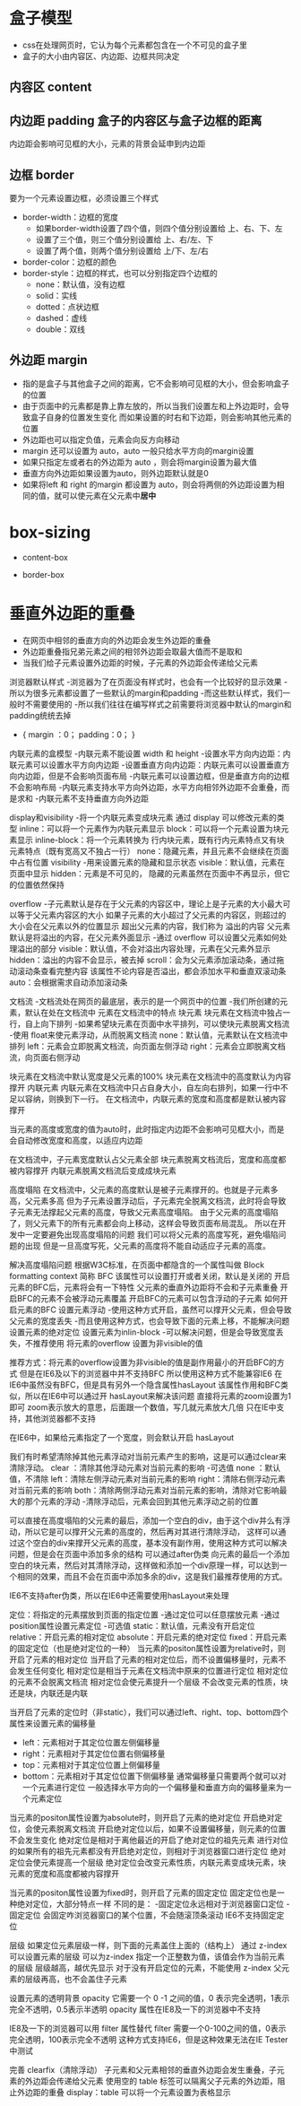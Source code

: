 # 盒子模型
- css在处理网页时，它认为每个元素都包含在一个不可见的盒子里
- 盒子的大小由内容区、内边距、边框共同决定

## 内容区 content
## 内边距 padding 盒子的内容区与盒子边框的距离
内边距会影响可见框的大小，元素的背景会延申到内边距
## 边框 border
要为一个元素设置边框，必须设置三个样式
- border-width：边框的宽度
  - 如果border-width设置了四个值，则四个值分别设置给 上、右、下、左
  - 设置了三个值，则三个值分别设置给 上、右/左、下
  - 设置了两个值，则两个值分别设置给 上/下、左/右
- border-color：边框的颜色
- border-style：边框的样式，也可以分别指定四个边框的
  -  none：默认值，没有边框
  - solid：实线
  - dotted：点状边框
  - dashed：虚线
  - double：双线

## 外边距 margin
- 指的是盒子与其他盒子之间的距离，它不会影响可见框的大小，但会影响盒子的位置
- 由于页面中的元素都是靠上靠左放的，所以当我们设置左和上外边距时，会导致盒子自身的位置发生变化
而如果设置的时右和下边距，则会影响其他元素的位置
- 外边距也可以指定负值，元素会向反方向移动
- margin 还可以设置为 auto，auto 一般只给水平方向的margin设置
- 如果只指定左或者右的外边距为 auto ，则会将margin设置为最大值
- 垂直方向外边距如果设置为auto，则外边距默认就是0
- 如果将left 和 right 的margin 都设置为 auto，则会将两侧的外边距设置为相同的值，就可以使元素在父元素中**居中** 
# box-sizing
- content-box

- border-box



# 垂直外边距的重叠
- 在网页中相邻的垂直方向的外边距会发生外边距的重叠
- 外边距重叠指兄弟元素之间的相邻外边距会取最大值而不是取和
- 当我们给子元素设置外边距的时候，子元素的外边距会传递给父元素



浏览器默认样式
-浏览器为了在页面没有样式时，也会有一个比较好的显示效果
-所以为很多元素都设置了一些默认的margin和padding
-而这些默认样式，我们一般时不需要使用的
-所以我们往往在编写样式之前需要将浏览器中默认的margin和padding统统去掉
* {
margin ：0；
padding：0；
}

内联元素的盒模型
-内联元素不能设置 width 和 height
-设置水平方向内边距：内联元素可以设置水平方向内边距
-设置垂直方向内边距：内联元素可以设置垂直方向内边距，但是不会影响页面布局
-内联元素可以设置边框，但是垂直方向的边框不会影响布局
-内联元素支持水平方向外边距，水平方向相邻外边距不会重叠，而是求和
-内联元素不支持垂直方向外边距


display和visibility
-将一个内联元素变成块元素 
通过 display 可以修改元素的类型
inline：可以将一个元素作为内联元素显示
block：可以将一个元素设置为块元素显示
inline-block：将一个元素转换为 行内块元素，既有行内元素特点又有块元素特点（既有宽高又不独占一行）
none：隐藏元素，并且元素不会继续在页面中占有位置
visibility 
-用来设置元素的隐藏和显示状态
visible：默认值，元素在页面中显示
hidden：元素是不可见的，	隐藏的元素虽然在页面中不再显示，但它的位置依然保持

overflow
-子元素默认是存在于父元素的内容区中，理论上是子元素的大小最大可以等于父元素内容区的大小
如果子元素的大小超过了父元素的内容区，则超过的大小会在父元素以外的位置显示
超出父元素的内容，我们称为 溢出的内容
父元素默认是将溢出的内容，在父元素外面显示
-通过 overflow 可以设置父元素如何处理溢出的部分
visible：默认值，不会对溢出内容处理，元素在父元素外显示
hidden：溢出的内容不会显示，被去掉
scroll：会为父元素添加滚动条，通过拖动滚动条查看完整内容
该属性不论内容是否溢出，都会添加水平和垂直双滚动条
auto：会根据需求自动添加滚动条

文档流
-文档流处在网页的最底层，表示的是一个网页中的位置
-我们所创建的元素，默认在处在文档流中
元素在文档流中的特点
块元素
块元素在文档流中独占一行，自上向下排列
-如果希望块元素在页面中水平排列，可以使块元素脱离文档流
-使用 float来使元素浮动，从而脱离文档流
none：默认值，元素默认在文档流中排列
left：元素会立即脱离文档流，向页面左侧浮动
right：元素会立即脱离文档流，向页面右侧浮动
 
块元素在文档流中默认宽度是父元素的100%
块元素在文档流中的高度默认为内容撑开
内联元素
内联元素在文档流中只占自身大小，自左向右排列，如果一行中不足以容纳，则换到下一行。
在文档流中，内联元素的宽度和高度都是默认被内容撑开

当元素的高度或宽度的值为auto时，此时指定内边距不会影响可见框大小，而是会自动修改宽度和高度，以适应内边距



在文档流中，子元素宽度默认占父元素全部
块元素脱离文档流后，宽度和高度都被内容撑开
内联元素脱离文档流后变成成块元素

高度塌陷
在文档流中，父元素的高度默认是被子元素撑开的。也就是子元素多高，父元素多高
但为子元素设置浮动后，子元素完全脱离文档流，此时将会导致子元素无法撑起父元素的高度，导致父元素高度塌陷。
由于父元素的高度塌陷了，则父元素下的所有元素都会向上移动，这样会导致页面布局混乱。
所以在开发中一定要避免出现高度塌陷的问题
我们可以将父元素的高度写死，避免塌陷问题的出现
但是一旦高度写死，父元素的高度将不能自动适应子元素的高度。

解决高度塌陷问题
根据W3C标准，在页面中都隐含的一个属性叫做 Block formatting context
简称 BFC
该属性可以设置打开或者关闭，默认是关闭的
开启元素的BFC后，元素将会有一下特性
父元素的垂直外边距将不会和子元素重叠
开启BFC的元素不会被浮动元素覆盖
开启BFC的元素可以包含浮动的子元素
如何开启元素的BFC
设置元素浮动
-使用这种方式开启，虽然可以撑开父元素，但会导致父元素的宽度丢失
-而且使用这种方式，也会导致下面的元素上移，不能解决问题
设置元素的绝对定位
设置元素为inlin-block
-可以解决问题，但是会导致宽度丢失，不推荐使用
将元素的overflow 设置为非visible的值

推荐方式：将元素的overflow设置为非visible的值是副作用最小的开启BFC的方式
但是在IE6及以下的浏览器中并不支持BFC
所以使用这种方式不能兼容IE6
在IE6中虽然没有BFC，但是具有另外一个隐含属性hasLayout
该属性作用和BFC类似，所以在IE6中可以通过开 hasLayout来解决该问题
直接将元素的zoom设置为1即可
zoom表示放大的意思，后面跟一个数值，写几就元素放大几倍
只在IE中支持，其他浏览器都不支持

在IE6中，如果给元素指定了一个宽度，则会默认开启 hasLayout

我们有时希望清除掉其他元素浮动对当前元素产生的影响，这是可以通过clear来清除浮动。
clear ：清除其他浮动元素对当前元素的影响
-可选值
none ：默认值，不清除
left：清除左侧浮动元素对当前元素的影响
right：清除右侧浮动元素对当前元素的影响
both：清除两侧浮动元素对当前元素的影响，清除对它影响最大的那个元素的浮动
-清除浮动后，元素会回到其他元素浮动之前的位置

可以直接在高度塌陷的父元素的最后，添加一个空白的div，由于这个div并么有浮动，所以它是可以撑开父元素的高度的，然后再对其进行清除浮动，
这样可以通过这个空白的div来撑开父元素的高度，基本没有副作用，使用这种方式可以解决问题，但是会在页面中添加多余的结构
可以通过after伪类 向元素的最后一个添加空白的块元素，然后对其清除浮动，这样做和添加一个div原理一样，可以达到一个相同的效果，而且不会在页面中添加多余的div，这是我们最推荐使用的方式。

IE6不支持after伪类，所以在IE6中还需要使用hasLayout来处理

定位：将指定的元素摆放到页面的指定位置
-通过定位可以任意摆放元素
-通过position属性设置元素定位
-可选值
static：默认值，元素没有开启定位
relative：开启元素的相对定位
absolute：开启元素的绝对定位
fixed：开启元素的固定定位（也是绝对定位的一种）
当元素的positon属性设置为relative时，则开启了元素的相对定位
当开启了元素的相对定位后，而不设置偏移量时，元素不会发生任何变化
相对定位是相当于元素在文档流中原来的位置进行定位
相对定位的元素不会脱离文档流
相对定位会使元素提升一个层级
不会改变元素的性质，块还是块，内联还是内联

当开启了元素的定位时（非static），我们可以通过left、right、top、bottom四个属性来设置元素的偏移量
- left：元素相对于其定位位置左侧偏移量
- right：元素相对于其定位位置右侧偏移量
- top：元素相对于其定位位置上侧偏移量
- bottom：元素相对于其定位位置下侧偏移量
通常偏移量只需要两个就可以对一个元素进行定位
一般选择水平方向的一个偏移量和垂直方向的偏移量来为一个元素定位

当元素的positon属性设置为absolute时，则开启了元素的绝对定位
开启绝对定位，会使元素脱离文档流
开启绝对定位以后，如果不设置偏移量，则元素的位置不会发生变化
绝对定位是相对于离他最近的开启了绝对定位的祖先元素 进行对位的如果所有的祖先元素都没有开启绝对定位，则相对于浏览器窗口进行定位
绝对定位会使元素提高一个层级
绝对定位会改变元素性质，内联元素变成块元素，块元素的宽度和高度都被内容撑开

当元素的positon属性设置为fixed时，则开启了元素的固定定位
固定定位也是一种绝对定位，大部分特点一样
不同的是：
-固定定位永远相对于浏览器窗口定位
-固定定位 会固定咋浏览器窗口的某个位置，不会随滚顶条滚动
IE6不支持固定定位

层级
如果定位元素层级一样，则下面的元素盖住上面的（结构上）
通过 z-index 可以设置元素的层级
可以为z-index 指定一个正整数为值，该值会作为当前元素的层级
层级越高，越优先显示
对于没有开启定位的元素，不能使用 z-index
父元素的层级再高，也不会盖住子元素

设置元素的透明背景 opacity
它需要一个 0 -1 之间的值，0 表示完全透明，1表示完全不透明，0.5表示半透明
opacity 属性在IE8及一下的浏览器中不支持

IE8及一下的浏览器可以用   filter  属性替代
filter 需要一个0-100之间的值，0表示完全透明，100表示完全不透明
这种方式支持IE6，但是这种效果无法在IE Tester中测试

完善 clearfix（清除浮动）
子元素和父元素相邻的垂直外边距会发生重叠，子元素的外边距会传递给父元素
使用空的 table 标签可以隔离父子元素的外边距，阻止外边距的重叠
display：table 可以将一个元素设置为表格显示